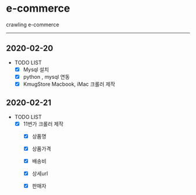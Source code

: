 # e-commerce
crawling e-commerce

* * *

## 2020-02-20
- TODO LIST
  - [x] Mysql 설치
  - [x] python , mysql 연동
  - [x] KmugStore Macbook, iMac 크롤러 제작

## 2020-02-21
- TODO LIST
  - [X] 11번가 크롤러 제작
    - [X] 상품명
    - [X] 상품가격
    - [X] 배송비
    - [X] 상세url
    - [X] 판매자





